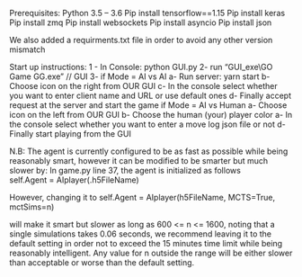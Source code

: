 Prerequisites:
Python 3.5 – 3.6
Pip install tensorflow==1.15
Pip install keras
Pip install zmq
Pip install websockets
Pip install asyncio
Pip install json

We also added a requirments.txt file in order to avoid any other version mismatch  

Start up instructions: 
1 - In Console:   python GUI.py
2- run “GUI_exe\GO Game GG.exe”   // GUI
3- 
if Mode = AI vs AI
a-	Run server: yarn start
b-	Choose icon on the right from OUR GUI
c-	In the console select whether you want to enter client name and URL or use default ones
d-	Finally accept request at the server and start the game
if Mode = AI vs Human
a-	Choose icon on the left from OUR GUI
b-  Choose the human (your) player color
a-	In the console select whether you want to enter a move log json file or not
d-  Finally start playing from the GUI
  
N.B:
The agent is currently configured to be as fast as possible while being reasonably smart, however it can be modified to be smarter but much slower by:
In game.py line 37, the agent is initialized as follows  
self.Agent = AIplayer(.h5FileName)
 
However, changing it to
self.Agent = AIplayer(h5FileName, MCTS=True, mctSims=n)

will make it smart but slower as long as  600 <= n <= 1600, noting that a single simulations takes 0.06 seconds, we recommend leaving it to the default setting in order not to exceed the 15 minutes time limit while being reasonably intelligent. Any value for n outside the range will be either slower than acceptable or worse than the default setting.










